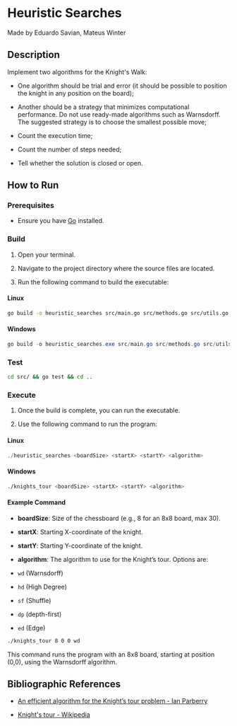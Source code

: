 # Heuristic Searches

Made by Eduardo Savian, Mateus Winter

## Description

Implement two algorithms for the Knight's Walk:

- One algorithm should be trial and error (it should be possible to position the knight in any position on the board);

- Another should be a strategy that minimizes computational performance. Do not use ready-made algorithms such as Warnsdorff. The suggested strategy is to choose the smallest possible move;

- Count the execution time;

- Count the number of steps needed;

- Tell whether the solution is closed or open.

## How to Run

### Prerequisites

- Ensure you have [Go](https://golang.org/dl/) installed.

### Build

1. Open your terminal.

2. Navigate to the project directory where the source files are located.

3. Run the following command to build the executable:

#### Linux

```bash
go build -o heuristic_searches src/main.go src/methods.go src/utils.go
```

#### Windows

```ps1
go build -o heuristic_searches.exe src/main.go src/methods.go src/utils.go
```

### Test

```bash
cd src/ && go test && cd ..
```

### Execute

1. Once the build is complete, you can run the executable.

2. Use the following command to run the program:

#### Linux

```ps1
./heuristic_searches <boardSize> <startX> <startY> <algorithm>
```

#### Windows

```bash
./knights_tour <boardSize> <startX> <startY> <algorithm>
```

#### Example Command

- **boardSize**: Size of the chessboard (e.g., 8 for an 8x8 board, max 30).
- **startX**: Starting X-coordinate of the knight.
- **startY**: Starting Y-coordinate of the knight.
- **algorithm**: The algorithm to use for the Knight’s tour. Options are:

- `wd` (Warnsdorff)
- `hd` (High Degree)
- `sf` (Shuffle)
- `dp` (depth-first)
- `ed` (Edge)

```bash
./knights_tour 8 0 0 wd
```

This command runs the program with an 8x8 board, starting at position (0,0), using the Warnsdorff algorithm.

## Bibliographic References

- [An efficient algorithm for the Knight’s tour problem - Ian Parberry](https://core.ac.uk/download/pdf/81964499.pdf)

- [Knight's tour - Wikipedia](https://en.wikipedia.org/wiki/Knight's_tour)

